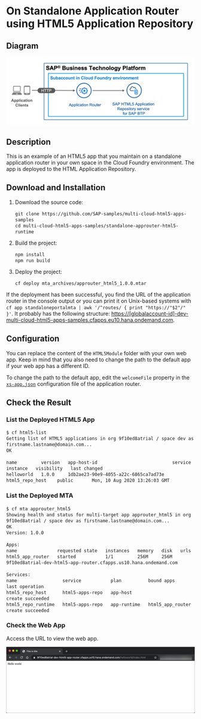 # On Standalone Application Router using HTML5 Application Repository

## Diagram

![diagram](diagram.png)

## Description

This is an example of an HTML5 app that you maintain on a standalone application router in your own space in the Cloud Foundry environment. The app is deployed to the HTML Application Repository.


## Download and Installation
1. Download the source code:
    ```
    git clone https://github.com/SAP-samples/multi-cloud-html5-apps-samples
    cd multi-cloud-html5-apps-samples/standalone-approuter-html5-runtime
    ```
2. Build the project:
    ```
    npm install
    npm run build
    ```
3. Deploy the project:
    ```
    cf deploy mta_archives/approuter_html5_1.0.0.mtar
    ```

If the deployment has been successful, you find the URL of the application router in the console output or you can print it on Unix-based systems with `cf app standaloneportalmta | awk '/^routes/ { print "https://"$2"/" }'`. It probably has the following structure: <https://[globalaccount-id]-dev-multi-cloud-html5-apps-samples.cfapps.eu10.hana.ondemand.com>.

## Configuration
You can replace the content of the `HTML5Module` folder with your own web app. Keep in mind that you also need to change the path to the default app if your web app has a different ID.

To change the path to the default app, edit the `welcomeFile` property in the [`xs-app.json`](router/xs-app.json) configuration file of the application router.

## Check the Result

### List the Deployed HTML5 App

```
$ cf html5-list                                     
Getting list of HTML5 applications in org 9f10ed8atrial / space dev as firstname.lastname@domain.com...
OK

name         version   app-host-id                            service instance   visibility   last changed   
helloworld   1.0.0     1db2ae23-90e9-4055-a22c-6865ca7ad73e   html5_repo_host    public       Mon, 10 Aug 2020 13:26:03 GMT   
```

### List the Deployed MTA

```
$ cf mta approuter_html5
Showing health and status for multi-target app approuter_html5 in org 9f10ed8atrial / space dev as firstname.lastname@domain.com...
OK
Version: 1.0.0

Apps:
name               requested state   instances   memory   disk   urls   
html5_app_router   started           1/1         256M     256M   9f10ed8atrial-dev-html5-app-router.cfapps.us10.hana.ondemand.com   

Services:
name                 service           plan          bound apps         last operation   
html5_repo_host      html5-apps-repo   app-host                         create succeeded   
html5_repo_runtime   html5-apps-repo   app-runtime   html5_app_router   create succeeded   
```

### Check the Web App

Access the URL to view the web app. 

![webapp](result.png)